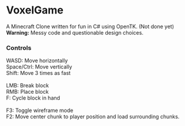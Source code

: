 # VoxelGame
A Minecraft Clone written for fun in C# using OpenTK. (Not done yet)\
**Warning:** Messy code and questionable design choices.

### Controls
WASD: Move horizontally\
Space/Ctrl: Move vertically\
Shift: Move 3 times as fast\
\
LMB: Break block\
RMB: Place block\
F: Cycle block in hand\
\
F3: Toggle wireframe mode\
F2: Move center chunk to player position and load surrounding chunks.